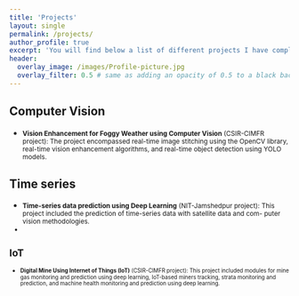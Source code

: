 ```yaml
---
title: 'Projects'
layout: single
permalink: /projects/
author_profile: true
excerpt: 'You will find below a list of different projects I have completed in recent years. I have included links to the source code if it is publicly available.'
header:
  overlay_image: /images/Profile-picture.jpg
  overlay_filter: 0.5 # same as adding an opacity of 0.5 to a black background
---
```



## Computer Vision
- <small>**Vision Enhancement for Foggy Weather using Computer Vision** (CSIR-CIMFR project): The project encompassed real-time image stitching using the OpenCV library, real-time vision enhancement algorithms, and real-time object detection using YOLO models.</small>

## Time series
- <small>**Time-series data prediction using Deep Learning** (NIT-Jamshedpur project): This project included the prediction of time-series data with satellite data and com- puter vision methodologies.
- 
## IoT

- <small>**Digital Mine Using Internet of Things (IoT)** (CSIR-CIMFR project): This project included modules for mine gas monitoring and prediction using deep learning, IoT-based miners tracking, strata monitoring and prediction, and machine health monitoring and prediction using deep learning.</small>




